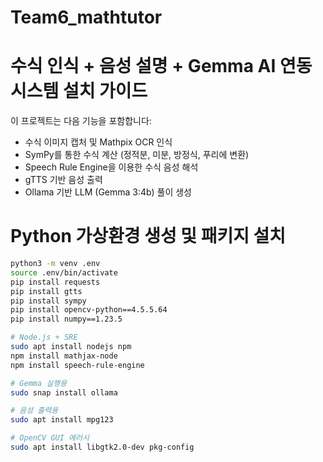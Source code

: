 # Team6_mathtutor

# 수식 인식 + 음성 설명 + Gemma AI 연동 시스템 설치 가이드

이 프로젝트는 다음 기능을 포함합니다:
- 수식 이미지 캡처 및 Mathpix OCR 인식
- SymPy를 통한 수식 계산 (정적분, 미분, 방정식, 푸리에 변환)
- Speech Rule Engine을 이용한 수식 음성 해석
- gTTS 기반 음성 출력
- Ollama 기반 LLM (Gemma 3:4b) 풀이 생성

# Python 가상환경 생성 및 패키지 설치

```bash
python3 -m venv .env
source .env/bin/activate
pip install requests
pip install gtts
pip install sympy
pip install opencv-python==4.5.5.64
pip install numpy==1.23.5

# Node.js + SRE
sudo apt install nodejs npm
npm install mathjax-node
npm install speech-rule-engine

# Gemma 실행용
sudo snap install ollama

# 음성 출력용
sudo apt install mpg123

# OpenCV GUI 에러시
sudo apt install libgtk2.0-dev pkg-config
